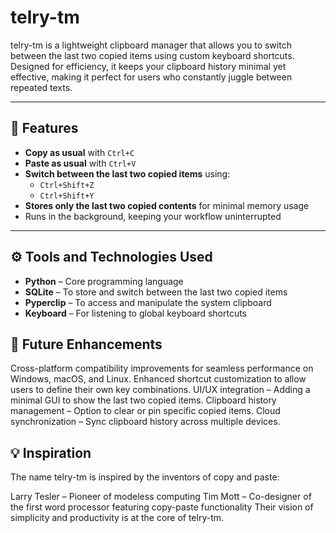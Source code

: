 # telry-tm

telry-tm is a lightweight clipboard manager that allows you to switch between the last two copied items using custom keyboard shortcuts. Designed for efficiency, it keeps your clipboard history minimal yet effective, making it perfect for users who constantly juggle between repeated texts.

---

## 🚀 Features

- **Copy as usual** with `Ctrl+C`
- **Paste as usual** with `Ctrl+V`
- **Switch between the last two copied items** using:
  - `Ctrl+Shift+Z`
  - `Ctrl+Shift+Y`
- **Stores only the last two copied contents** for minimal memory usage
- Runs in the background, keeping your workflow uninterrupted

---

## ⚙️ Tools and Technologies Used

- **Python** – Core programming language
- **SQLite** – To store and switch between the last two copied items
- **Pyperclip** – To access and manipulate the system clipboard
- **Keyboard** – For listening to global keyboard shortcuts


## 🌱 Future Enhancements
Cross-platform compatibility improvements for seamless performance on Windows, macOS, and Linux.
Enhanced shortcut customization to allow users to define their own key combinations.
UI/UX integration – Adding a minimal GUI to show the last two copied items.
Clipboard history management – Option to clear or pin specific copied items.
Cloud synchronization – Sync clipboard history across multiple devices.


## 💡 Inspiration
The name telry-tm is inspired by the inventors of copy and paste:

Larry Tesler – Pioneer of modeless computing
Tim Mott – Co-designer of the first word processor featuring copy-paste functionality
Their vision of simplicity and productivity is at the core of telry-tm.